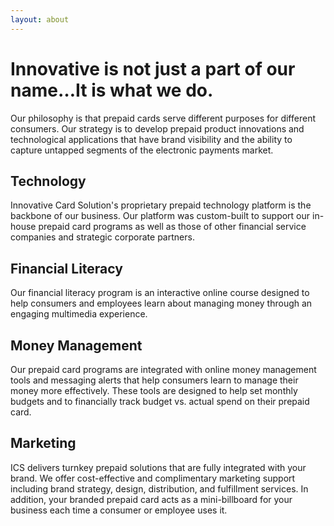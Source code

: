 ```yaml
---
layout: about
---
```

# Innovative is not just a part of our name&hellip;It is what we do.

Our philosophy is that prepaid cards serve different purposes for different
consumers. Our strategy is to develop prepaid product innovations and
technological applications that have brand visibility and the ability to
capture untapped segments of the electronic payments market.

## Technology

Innovative Card Solution's proprietary prepaid technology platform is the
backbone of our business. Our platform was custom-built to support our
in-house prepaid card programs as well as those of other financial service
companies and strategic corporate partners.

## Financial Literacy

Our financial literacy program is an interactive online course designed to
help consumers and employees learn about managing money through an engaging
multimedia experience.

## Money Management

Our prepaid card programs are integrated with online money management tools
and messaging alerts that help consumers learn to manage their money more
effectively. These tools are designed to help set monthly budgets and to
financially track budget vs. actual spend on their prepaid card.

## Marketing

ICS delivers turnkey prepaid solutions that are fully integrated with your
brand. We offer cost-effective and complimentary marketing support including
brand strategy, design, distribution, and fulfillment services.  In addition,
your branded prepaid card acts as a mini-billboard for your business each
time a consumer or employee uses it.


